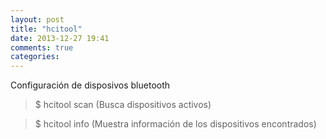 ```yaml
---
layout: post
title: "hcitool"
date: 2013-12-27 19:41
comments: true
categories: 
---
```

Configuración de disposivos bluetooth

>$ hcitool scan (Busca dispositivos activos)

>$ hcitool info   (Muestra información de los dispositivos encontrados)


